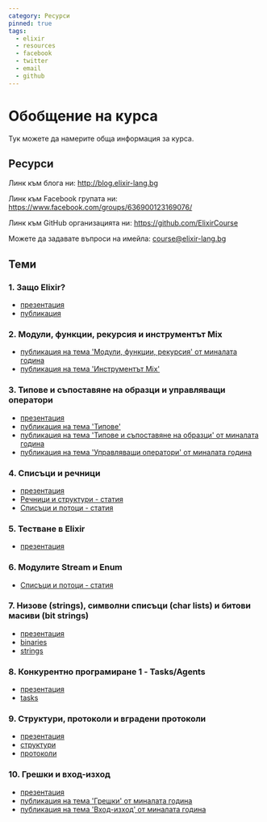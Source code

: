 ```yaml
---
category: Ресурси
pinned: true
tags:
  - elixir
  - resources
  - facebook
  - twitter
  - email
  - github
---
```


# Обобщение на курса

Тук можете да намерите обща информация за курса.

## Ресурси

Линк към блога ни: <http://blog.elixir-lang.bg>

Линк към Facebook групата ни: <https://www.facebook.com/groups/636900123169076/>

Линк към GitHub организацията ни: <https://github.com/ElixirCourse>

Можете да задавате въпроси на имейла: [course@elixir-lang.bg](mailto:course@elixir-lang.bg)

## Теми

### 1. Защо Elixir?

- [презентация](https://gitpitch.com/ElixirCourse/welcome_presentation_2018)
- [публикация](https://elixir-lang.bg/materials/posts/why_elixir)

### 2. Модули, функции, рекурсия и инструментът Mix

- [публикация на тема 'Модули, функции, рекурсия' от миналата година](https://elixir-lang.bg/archive/posts/modules_functions_recursion)
- [публикация на тема 'Инструментът Mix'](https://github.com/ElixirCourse/blog/blob/master/materials/mix_tool.md)

### 3. Типове и съпоставяне на образци и управляващи оператори

- [презентация](https://gitpitch.com/ElixirCourse/pattern_matching_and_other_things)
- [публикация на тема 'Типове'](https://elixir-lang.bg/archive/posts/pattern_matching_types_and_basics)
- [публикация на тема 'Типове и съпоставяне на образци' от миналата година](https://elixir-lang.bg/archive/posts/pattern_matching_types_and_basics)
- [публикация на тема 'Управляващи оператори' от миналата година](https://elixir-lang.bg/archive/posts/control_flow)

### 4. Списъци и речници

- [презентация](https://gitpitch.com/ElixirCourse/lists-maps/master)
- [Речници и структури - статия](https://elixir-lang.bg/archive/posts/maps_structs)
- [Списъци и потоци - статия](https://elixir-lang.bg/archive/posts/lists_streams_recursion)

### 5. Тестване в Elixir

- [презентация](https://gitpitch.com/ElixirCourse/testing-presentation/master)

### 6. Модулите Stream и Enum

- [Списъци и потоци - статия](https://elixir-lang.bg/archive/posts/lists_streams_recursion)

### 7. Низове (strings), символни списъци (char lists) и битови масиви (bit strings)

- [презентация](https://gitpitch.com/ElixirCourse/binaries_and_strings_presentation/master)
- [binaries](https://elixir-lang.bg/archive/posts/binaries)
- [strings](https://elixir-lang.bg/archive/posts/strings)

### 8. Конкурентно програмиране 1 - Tasks/Agents

- [презентация](https://gitpitch.com/ElixirCourse/concurrency_tasks_and_agents/master)
- [tasks](https://elixir-lang.bg/archive/posts/tasks)

### 9. Структури, протоколи и вградени протоколи 

- [презентация](https://gitpitch.com/ElixirCourse/structs_protocols/master)
- [структури](https://elixir-lang.bg/archive/posts/maps_structs)
- [протоколи](https://elixir-lang.bg/archive/posts/protocols)

### 10. Грешки и вход-изход

- [презентация](https://gitpitch.com/ElixirCourse/exceptions_io)
- [публикация на тема 'Грешки' от миналата година](https://elixir-lang.bg/archive/posts/exceptions)
- [публикация на тема 'Вход-изход' от миналата година](https://elixir-lang.bg/archive/posts/input_output)
